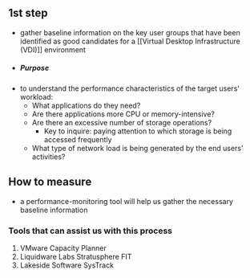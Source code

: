 ## 1st step
- gather baseline information on the key user groups that have been identified as good candidates for a [[Virtual Desktop Infrastructure (VDI)]] environment
- ##### Purpose
- to understand the performance characteristics of the target users' workload:
	- What applications do they need?
	- Are there applications more CPU or memory-intensive?
	- Are there an excessive number of storage operations? 
		- Key to inquire: paying attention to which storage is being accessed frequently
	- What type of network load is being generated by the end users' activities?
## How to measure
- a performance-monitoring tool will help us gather the necessary baseline information
### Tools that can assist us with this process
1. VMware Capacity Planner
2. Liquidware Labs Stratusphere FIT
3. Lakeside Software SysTrack

